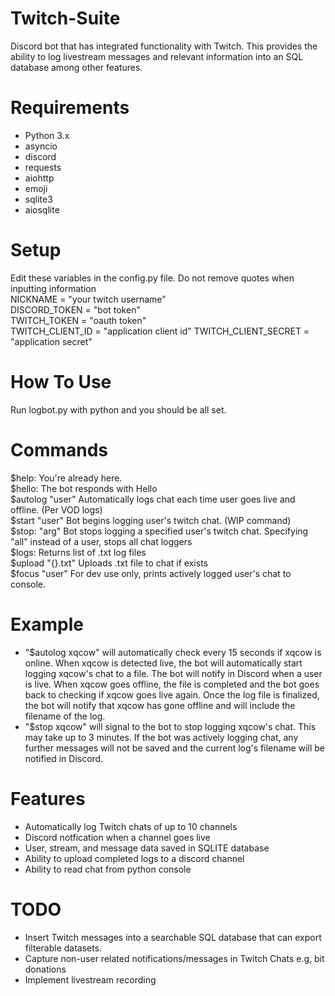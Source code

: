 # Twitch-Suite
Discord bot that has integrated functionality with Twitch.  This provides the ability to log livestream messages and relevant information into an SQL database among other features.  
# Requirements
- Python 3.x  
- asyncio
- discord  
- requests 
- aiohttp 
- emoji  
- sqlite3
- aiosqlite
# Setup
Edit these variables in the config.py file.  Do not remove quotes when inputting information   
NICKNAME = "your twitch username"  
DISCORD_TOKEN = "bot token"  
TWITCH_TOKEN = "oauth token"  
TWITCH_CLIENT_ID = "application client id"
TWITCH_CLIENT_SECRET = "application secret"
# How To Use
Run logbot.py with python and you should be all set.   
# Commands
$help:           You're already here.          
$hello:          The bot responds with Hello  
$autolog "user"  Automatically logs chat each time user goes live and offline. (Per VOD logs)  
$start "user"    Bot begins logging user's twitch chat. (WIP command)  
$stop: "arg"     Bot stops logging a specified user's twitch chat.  Specifying "all" instead of a user, stops all chat loggers  
$logs:           Returns list of .txt log files    
$upload "{}.txt"  Uploads .txt file to chat if exists     
$focus "user"    For dev use only, prints actively logged user's chat to console.  

# Example
- "$autolog xqcow" will automatically check every 15 seconds if xqcow is online.  When xqcow is detected live, the bot will automatically start logging xqcow's chat to a file.  The bot will notify in Discord when a user is live.  When xqcow goes offline, the file is completed and the bot goes back to checking if xqcow goes live again.  Once the log file is finalized, the bot will notify that xqcow has gone offline and will include the filename of the log.
- "$stop xqcow" will signal to the bot to stop logging xqcow's chat.  This may take up to 3 minutes.  If the bot was actively logging chat, any further messages will not be saved and the current log's filename will be notified in Discord.  

# Features
- Automatically log Twitch chats of up to 10 channels
- Discord notfication when a channel goes live
- User, stream, and message data saved in SQLITE database
- Ability to upload completed logs to a discord channel
- Ability to read chat from python console

# TODO
- Insert Twitch messages into a searchable SQL database that can export filterable datasets.  
- Capture non-user related notifications/messages in Twitch Chats e.g, bit donations  
- Implement livestream recording
